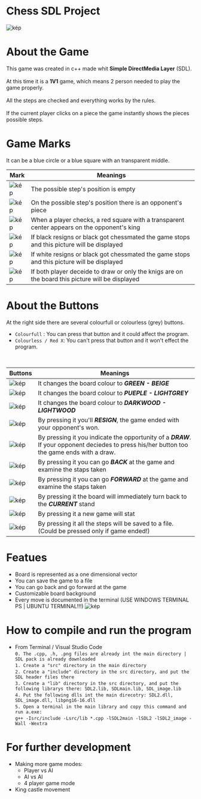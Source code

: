 # Chess SDL Project

![kép](https://user-images.githubusercontent.com/60004480/178121657-2c6624b3-4e16-417d-81fa-dc5e7c0fe026.png)
# About the Game
This game was created in c++ made whit **Simple DirectMedia Layer** (SDL). <br><br>
At this time it is a **1V1** game, which means 2 person needed to play the game properly.<br><br>
All the steps are checked and everything works by the rules.<br><br>
If the current player clicks on a piece the game instantly shows the pieces possible steps. 
# Game Marks


It can be a blue circle or a blue square with an transparent middle. <br>


|Mark                           |Meanings                     |
|-------------------------------|-----------------------------|
| ![kép](https://user-images.githubusercontent.com/60004480/178143304-b7d616e2-68e6-4332-bc6e-255d7b1060ec.png) | The possible step's position is empty |
|![kép](https://user-images.githubusercontent.com/60004480/178143334-dbbc476e-95d6-4d29-a17a-1d43a599ee85.png)  | On the possible step's position there is an opponent's piece |
|![kép](https://user-images.githubusercontent.com/60004480/178143753-57a3304a-1b52-4c10-8e41-8e575572f6ed.png) | When a player checks, a red square with a transparent center appears on the opponent's king|
|![kép](https://user-images.githubusercontent.com/60004480/178143401-2746720e-50b5-4a24-bdb3-29003b75c6cc.png) | If black resigns or black got chessmated the game stops and this picture will be displayed |
|![kép](https://user-images.githubusercontent.com/60004480/178143415-a46a3bf8-cd33-408e-b143-839f9a9d0287.png) | If white resigns or black got chessmated the game stops and this picture will be displayed |
|![kép](https://user-images.githubusercontent.com/60004480/178143483-46da890e-01fe-4e5e-8d7d-91d9ee7bacb8.png) | If both player deceide to draw or only the knigs are on the board this picture will be displayed | 

# About the Buttons

At the right side there are several colourfull or colourless (grey) buttons.<br>
- `Colourfull` : You can press that button and it could affect the program.           
- `Colourless / Red X`: You can't press that button and it won't effect the program.
<br>

|Buttons                        |Meanings                     |
|-------------------------------|-----------------------------|
|![kép](https://user-images.githubusercontent.com/60004480/178141802-a512d6e2-bfaf-4acf-8774-0fa65f4e16f2.png) | It changes the board colour to ***GREEN - BEIGE***        |
|![kép](https://user-images.githubusercontent.com/60004480/178141898-1644f426-24c3-4236-a5bb-1a0bf6e797ba.png) | It changes the board colour to ***PUEPLE - LIGHTGREY***   |
|![kép](https://user-images.githubusercontent.com/60004480/178141950-0f8e9fa8-21ec-472f-b099-c23b5025d525.png) | It changes the board colour to ***DARKWOOD - LIGHTWOOD*** |
|![kép](https://user-images.githubusercontent.com/60004480/178142057-fbbe729d-e811-4045-96bb-3519eacb4400.png) | By pressing it you'll ***RESIGN***, the game ended with your opponent's won.        |
|![kép](https://user-images.githubusercontent.com/60004480/178142066-02a3d0a5-ea33-419e-bcfe-edcc51de695b.png) | By pressing it you indicate the opportunity of a ***DRAW***. If your opponent deciedes to press his/her button too the game ends with a draw.        |
|![kép](https://user-images.githubusercontent.com/60004480/178142325-456f8fdc-282d-43cc-842a-ac06fa517449.png) | By pressing it you can go ***BACK*** at the game and examine the staps taken   |
|![kép](https://user-images.githubusercontent.com/60004480/178142382-bb092ad7-a0ec-4946-86ed-222150f32190.png) | By pressing it you can go ***FORWARD*** at the game and examine the staps taken        |
|![kép](https://user-images.githubusercontent.com/60004480/178142428-d532456b-47a4-432f-8bcc-89c94334ccec.png) | By pressing it the board will immediately turn back to the ***CURRENT*** stand |
|![kép](https://user-images.githubusercontent.com/60004480/178142494-0c416d61-964a-45de-b770-d759f2f18d73.png) | By pressing it a new game will stat |
|![kép](https://user-images.githubusercontent.com/60004480/178142524-ce8d9697-2068-47de-b0ae-70afae274de1.png) | By pressing it all the steps will be saved to a file. (Could be pressed only if game ended!)|

# Featues

- Board is represented as a one dimensional vector
- You can save the game to a file
- You can go back and go forward at the game
- Customizable board background
- Every move is documented in the terminal (USE WINDOWS TERMINAL PS | UBUNTU TERMINAL!!!)
![kép](https://user-images.githubusercontent.com/60004480/178144025-b5c1bb8f-e2ec-456a-858c-75dc9935bc94.png)


# How to compile and run the program

- From Terminal / Visual Studio Code <br>
  `0. The .cpp, .h, .png files are already int the main directory | SDL pack is already downloaded` <br>
  `1. Create a "src" directory in the main directory` <br>
  `2. Create a "include" directory in the src directory, and put the SDL header files there` <br>
  `3. Create a "lib" directory in the src directory, and put the following librarys there: SDL2.lib, SDLmain.lib, SDL_image.lib` <br>
  `4. Put the following dlls int the main direcotry: SDL2.dll, SDL_image.dll, libpng16-16.dll` <br>
  `5. Open a terminal in the main library and copy this command and run a.exe:`<br> 
  `g++ -Isrc/include -Lsrc/lib *.cpp -lSDL2main -lSDL2 -lSDL2_image -Wall -Wextra`

# For further development

* Making more game modes:<br>
  * Player vs AI <br> 
  * AI vs AI <br>
  * 4 player game mode
* King castle movement

